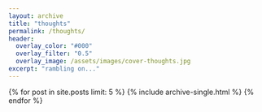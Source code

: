 ```yaml
---
layout: archive
title: "thoughts"
permalink: /thoughts/
header:
  overlay_color: "#000"
  overlay_filter: "0.5"
  overlay_image: /assets/images/cover-thoughts.jpg
excerpt: "rambling on..."
---
```


{% for post in site.posts limit: 5 %}
  {% include archive-single.html %}
{% endfor %}

